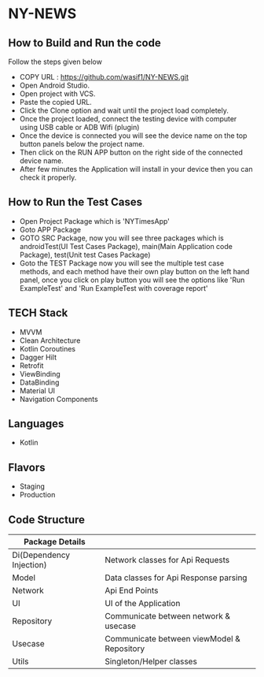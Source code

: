 

# NY-NEWS

## How to Build and Run the code

Follow the steps given below

- COPY URL : https://github.com/wasif1/NY-NEWS.git
- Open Android Studio.
- Open project with VCS.
- Paste the copied URL.
- Click the Clone option and wait until the project load completely.
- Once the project loaded, connect the testing device with computer using USB cable or ADB Wifi (plugin)
- Once the device is connected you will see the device name on the top button panels below the project name.
- Then click on the RUN APP button on the right side of the connected device name.
- After few minutes the Application will install in your device then you can check it properly.

## How to Run the Test Cases

- Open Project Package which is 'NYTimesApp'
- Goto APP Package
- GOTO SRC Package, now you will see three packages which is androidTest(UI Test Cases Package), main(Main Application code Package), test(Unit test Cases Package)
- Goto the TEST Package now you will see the multiple test case methods, and each method have their own play button on the left hand panel, once you click on play button you will see the options like 'Run ExampleTest' and 'Run ExampleTest with coverage report'


## TECH Stack

- MVVM
- Clean Architecture
- Kotlin Coroutines
- Dagger Hilt
- Retrofit
- ViewBinding
- DataBinding
- Material UI
- Navigation Components


## Languages
- Kotlin

## Flavors
- Staging
- Production


## Code Structure

| Package Details |  |
| ------------- | ------------- |
| Di(Dependency Injection) | Network classes for Api Requests |
| Model | Data classes for Api Response parsing |
| Network | Api End Points |
| UI | UI of the Application |
| Repository | Communicate between network & usecase |
| Usecase | Communicate between viewModel & Repository |
| Utils | Singleton/Helper classes |










